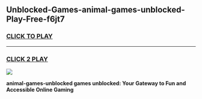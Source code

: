 
## Unblocked-Games-animal-games-unblocked-Play-Free-f6jt7
<h3>
<a href="https://premium76.site?title=animal-games-unblocked&ref=24M">CLICK TO PLAY</a></h3>
<hr>

<h3>
<a href="https://premium76.site?title=animal-games-unblocked&ref=24M">CLICK 2 PLAY</a>
  
</h3>

<a href="https://premium76.site?title=animal-games-unblocked&ref=24M"><img src="https://clearcache.store/games.png"></a>


**animal-games-unblocked games unblocked: Your Gateway to Fun and Accessible Online Gaming**
